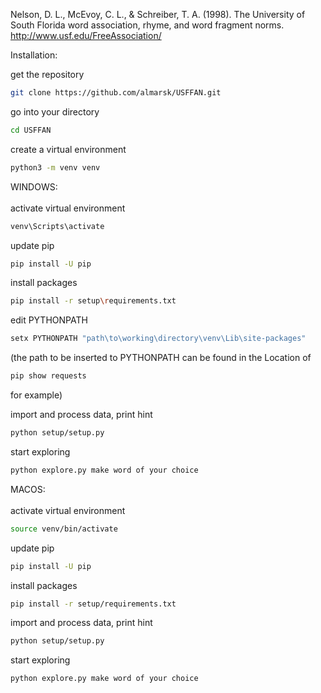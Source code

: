 Nelson, D. L., McEvoy, C. L., & Schreiber, T. A. (1998). The University of South Florida word association, rhyme, and word fragment norms. http://www.usf.edu/FreeAssociation/


Installation:

get the repository
```sh
git clone https://github.com/almarsk/USFFAN.git
```
go into your directory
```sh
cd USFFAN
```
create a virtual environment
```sh
python3 -m venv venv
```
WINDOWS:<br><br>
activate virtual environment
```sh
venv\Scripts\activate
```
update pip
```sh
pip install -U pip
```
install packages
```sh
pip install -r setup\requirements.txt
```
edit PYTHONPATH
```sh
setx PYTHONPATH "path\to\working\directory\venv\Lib\site-packages"
```
(the path to be inserted to PYTHONPATH can be found in the Location of
```sh
pip show requests
```
for example)<br>

import and process data, print hint
```sh
python setup/setup.py
```
start exploring
```sh
python explore.py make word of your choice
```

MACOS:<br><br>
activate virtual environment
```sh
source venv/bin/activate
```
update pip
```sh
pip install -U pip
```
install packages
```sh
pip install -r setup/requirements.txt
```
import and process data, print hint
```sh
python setup/setup.py
```
start exploring
```sh
python explore.py make word of your choice
```
